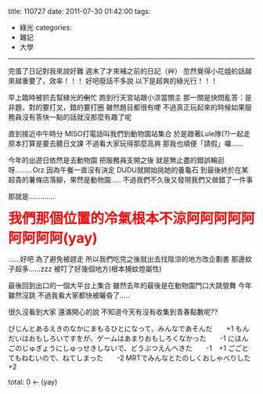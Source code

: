 title: 110727
date: 2011-07-30 01:42:00
tags:
- 綠光
categories:
- 雜記
- 大學
---

完蛋了日記對我來說好難
週末了才來補之前的日記（艸）
忽然覺得小花姐的話越來越重要了，效率！！！
好吧廢話不多說
以下是超爽的綠光行！！！

<!-- more -->

早上臨時被抓去幫綠光的<span style="text-decoration:line-through;">倒</span>忙
跑到行天宮站跟小涼當關主
那一關是快問亂答：是非題，對的要打叉，錯的要打圈
雖然題目都很有哽
不過真正玩起來的時候如果服務員沒有答快一點的話就沒那麼有趣了呢

直到接近中午時分
MISO打電話叫我們到動物園站集合
於是跟著Lule隊(?)一起走
原本打算是要去聽日文課
不過看大家玩得那麼高興
那我也順便「請假」囉......

今年的出遊日依然是去動物園
把服務員支開之後
就是無止盡的錯誤輪迴呀.........Orz
因為午餐一直沒有決定
DUDU就開始挑她的養龜石
到最後終於在某超貴的薯條店落腳，果然是動物園.....
不過我們不久後又發現我們又做錯了一件事

那就是.............

<span style="font-size: 200%; color: red;"><strong>我們那個位置的冷氣根本不涼阿阿阿阿阿阿阿阿阿(yay)</strong></span>

......好吧
為了避免被趕走
所以我們吃完之後就出去找陰涼的地方改企劃書
那邊蚊子超多......zzz
被叮了好幾個地方(根本捕蚊燈屬性)

最後回到出口的一個大平台上集合
雖然去年的最後是在動物園門口大跳營舞
今年雖然沒跳
不過我看大家都快被曬昏了.....

很久沒看到大家
還滿開心的說
不知道今天有沒有收集到青春點數呢??

びじんとあるえきのなかにまもるひとになって、みんなであそんだ　　+1
もんだいはおもしろいですをが、ゲームはあまりおもしろくなかった　　-1
にほんごのじゅぎょうにしゅっせきしないで、どうぶつえんへきた　　-1　+1
ごごとてもねむいので、ねてしまった　　-2
MRTでみんなとたのしくおしゃべりした　　+2

total: 0 <- (yay)